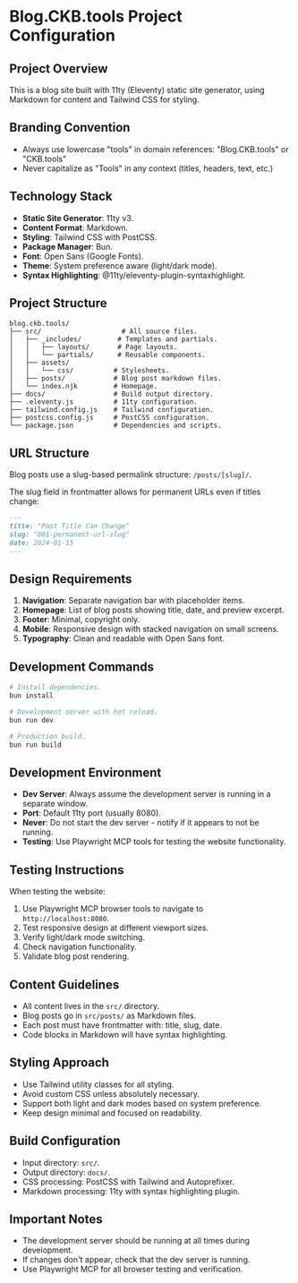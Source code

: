 # Blog.CKB.tools Project Configuration

## Project Overview
This is a blog site built with 11ty (Eleventy) static site generator, using Markdown for content and Tailwind CSS for styling.

## Branding Convention
- Always use lowercase "tools" in domain references: "Blog.CKB.tools" or "CKB.tools"
- Never capitalize as "Tools" in any context (titles, headers, text, etc.)

## Technology Stack
- **Static Site Generator**: 11ty v3.
- **Content Format**: Markdown.
- **Styling**: Tailwind CSS with PostCSS.
- **Package Manager**: Bun.
- **Font**: Open Sans (Google Fonts).
- **Theme**: System preference aware (light/dark mode).
- **Syntax Highlighting**: @11ty/eleventy-plugin-syntaxhighlight.

## Project Structure
```
blog.ckb.tools/
├── src/                    # All source files.
│   ├── _includes/         # Templates and partials.
│   │   ├── layouts/       # Page layouts.
│   │   └── partials/      # Reusable components.
│   ├── assets/            
│   │   └── css/          # Stylesheets.
│   ├── posts/            # Blog post markdown files.
│   └── index.njk         # Homepage.
├── docs/                 # Build output directory.
├── .eleventy.js          # 11ty configuration.
├── tailwind.config.js    # Tailwind configuration.
├── postcss.config.js     # PostCSS configuration.
└── package.json          # Dependencies and scripts.
```

## URL Structure
Blog posts use a slug-based permalink structure: `/posts/[slug]/`.

The slug field in frontmatter allows for permanent URLs even if titles change:
```markdown
---
title: "Post Title Can Change"
slug: "001-permanent-url-slug"
date: 2024-01-15
---
```

## Design Requirements
1. **Navigation**: Separate navigation bar with placeholder items.
2. **Homepage**: List of blog posts showing title, date, and preview excerpt.
3. **Footer**: Minimal, copyright only.
4. **Mobile**: Responsive design with stacked navigation on small screens.
5. **Typography**: Clean and readable with Open Sans font.

## Development Commands
```bash
# Install dependencies.
bun install

# Development server with hot reload.
bun run dev

# Production build.
bun run build
```

## Development Environment
- **Dev Server**: Always assume the development server is running in a separate window.
- **Port**: Default 11ty port (usually 8080).
- **Never**: Do not start the dev server - notify if it appears to not be running.
- **Testing**: Use Playwright MCP tools for testing the website functionality.

## Testing Instructions
When testing the website:
1. Use Playwright MCP browser tools to navigate to `http://localhost:8080`.
2. Test responsive design at different viewport sizes.
3. Verify light/dark mode switching.
4. Check navigation functionality.
5. Validate blog post rendering.

## Content Guidelines
- All content lives in the `src/` directory.
- Blog posts go in `src/posts/` as Markdown files.
- Each post must have frontmatter with: title, slug, date.
- Code blocks in Markdown will have syntax highlighting.

## Styling Approach
- Use Tailwind utility classes for all styling.
- Avoid custom CSS unless absolutely necessary.
- Support both light and dark modes based on system preference.
- Keep design minimal and focused on readability.

## Build Configuration
- Input directory: `src/`.
- Output directory: `docs/`.
- CSS processing: PostCSS with Tailwind and Autoprefixer.
- Markdown processing: 11ty with syntax highlighting plugin.

## Important Notes
- The development server should be running at all times during development.
- If changes don't appear, check that the dev server is running.
- Use Playwright MCP for all browser testing and verification.